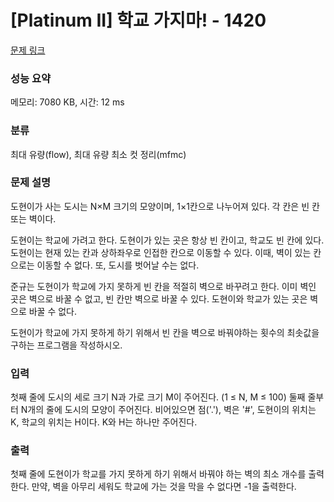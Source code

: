 # [Platinum II] 학교 가지마! - 1420 

[문제 링크](https://www.acmicpc.net/problem/1420) 

### 성능 요약

메모리: 7080 KB, 시간: 12 ms

### 분류

최대 유량(flow), 최대 유량 최소 컷 정리(mfmc)

### 문제 설명

<p>도현이가 사는 도시는 N×M 크기의 모양이며, 1×1칸으로 나누어져 있다. 각 칸은 빈 칸 또는 벽이다.</p>

<p>도현이는 학교에 가려고 한다. 도현이가 있는 곳은 항상 빈 칸이고, 학교도 빈 칸에 있다. 도현이는 현재 있는 칸과 상하좌우로 인접한 칸으로 이동할 수 있다. 이때, 벽이 있는 칸으로는 이동할 수 없다. 또, 도시를 벗어날 수는 없다.</p>

<p>준규는 도현이가 학교에 가지 못하게 빈 칸을 적절히 벽으로 바꾸려고 한다. 이미 벽인 곳은 벽으로 바꿀 수 없고, 빈 칸만 벽으로 바꿀 수 있다. 도현이와 학교가 있는 곳은 벽으로 바꿀 수 없다.</p>

<p>도현이가 학교에 가지 못하게 하기 위해서 빈 칸을 벽으로 바꿔야하는 횟수의 최솟값을 구하는 프로그램을 작성하시오.</p>

### 입력 

 <p>첫째 줄에 도시의 세로 크기 N과 가로 크기 M이 주어진다. (1 ≤ N, M ≤ 100) 둘째 줄부터 N개의 줄에 도시의 모양이 주어진다. 비어있으면 점('.'), 벽은 '#', 도현이의 위치는 K, 학교의 위치는 H이다. K와 H는 하나만 주어진다.</p>

### 출력 

 <p>첫째 줄에 도현이가 학교를 가지 못하게 하기 위해서 바꿔야 하는 벽의 최소 개수를 출력한다. 만약, 벽을 아무리 세워도 학교에 가는 것을 막을 수 없다면 -1을 출력한다.</p>

